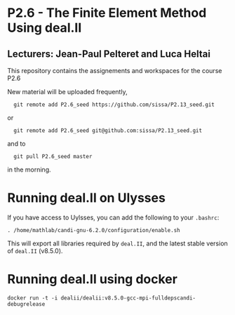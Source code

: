 P2.6 - The Finite Element Method Using deal.II
===============================================
## Lecturers: Jean-Paul Pelteret and Luca Heltai

This repository contains the assignements and workspaces for the
course P2.6

New material will be uploaded frequently,

```
  git remote add P2.6_seed https://github.com/sissa/P2.13_seed.git
```

or


```
  git remote add P2.6_seed git@github.com:sissa/P2.13_seed.git
```

and to

```
  git pull P2.6_seed master 
```

in the morning.

Running deal.II on Ulysses
==========================

If you have access to Uylsses, you can add the following to your `.bashrc`:

	. /home/mathlab/candi-gnu-6.2.0/configuration/enable.sh

This will export all libraries required by `deal.II`, and the latest stable  version of `deal.II` (v8.5.0).

Running deal.II using docker
============================

```
docker run -t -i dealii/dealii:v8.5.0-gcc-mpi-fulldepscandi-debugrelease

```


